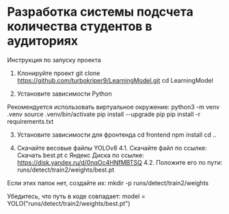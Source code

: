 # Разработка системы подсчета количества студентов в аудиториях

Инструкция по запуску проекта

1. Клонируйте проект
git clone https://github.com/turbokriper9/LearningModel.git
cd LearningModel

2. Установите зависимости Python

Рекомендуется использовать виртуальное окружение:
python3 -m venv .venv
source .venv/bin/activate
pip install --upgrade pip
pip install -r requirements.txt

3. Установите зависимости для фронтенда
cd frontend
npm install
cd ..

4. Скачайте весовые файлы YOLOv8
4.1. Скачайте файл по ссылке:
Скачать best.pt с Яндекс Диска по ссылке: https://disk.yandex.ru/d/0nqOc4HNfMBTSQ
4.2. Положите его по пути: runs/detect/train2/weights/best.pt

Если этих папок нет, создайте их: mkdir -p runs/detect/train2/weights

Убедитесь, что путь в коде совпадает: model = YOLO("runs/detect/train2/weights/best.pt")
